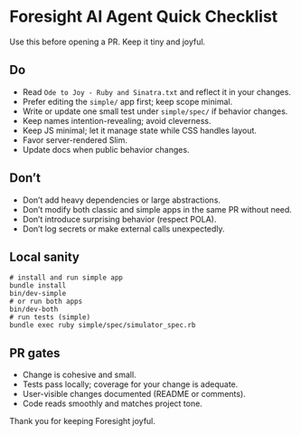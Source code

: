 # Foresight AI Agent Quick Checklist

Use this before opening a PR. Keep it tiny and joyful.

## Do
- Read `Ode to Joy - Ruby and Sinatra.txt` and reflect it in your changes.
- Prefer editing the `simple/` app first; keep scope minimal.
- Write or update one small test under `simple/spec/` if behavior changes.
- Keep names intention-revealing; avoid cleverness.
- Keep JS minimal; let it manage state while CSS handles layout.
- Favor server-rendered Slim.
- Update docs when public behavior changes.

## Don’t
- Don’t add heavy dependencies or large abstractions.
- Don’t modify both classic and simple apps in the same PR without need.
- Don’t introduce surprising behavior (respect POLA).
- Don’t log secrets or make external calls unexpectedly.

## Local sanity
```fish
# install and run simple app
bundle install
bin/dev-simple
# or run both apps
bin/dev-both
# run tests (simple)
bundle exec ruby simple/spec/simulator_spec.rb
```

## PR gates
- Change is cohesive and small.
- Tests pass locally; coverage for your change is adequate.
- User-visible changes documented (README or comments).
- Code reads smoothly and matches project tone.

Thank you for keeping Foresight joyful.
